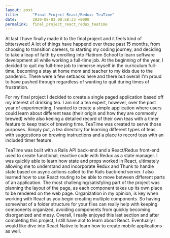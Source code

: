 ```yaml
---
layout: post
title:      "Final Project React/Redux: TeaTime"
date:       2020-08-03 00:58:33 +0000
permalink:  final_project_react_redux_teatime
---
```



At last I have finally made it to the final project and it feels kind of bittersweet! A lot of things have happend over these past 15 months, from choosing to transition careers, to starting my coding journey, and deciding to take a leap of faith by enrolling into Flatirom School to learn software development all while working a full-time job. At the beginning of the year, I decided to quit my full-time job to immerse myself in the curriculum full-time, becoming a stay at home mom and teacher to my kids due to the pandemic. There were a few setbacks here and there but overall I'm proud to have pushed through regardless of wanting to quit during times of frustration.

For my final project I decided to create a single paged application based off my interest of drinking tea. I am not a tea expert, however, over the past year of experimenting, I wanted to create a simple application where users could learn about different teas (their origin and how they are commonly brewed) while also keeing a detailed record of their own teas with a timer feature to keep track of brewing time. TeaTime was created to serve those purposes. Simply put, a tea directory for learning different types of teas with suggestions on brewing instructions and a place to record teas with an included timer feature.

TeaTime was built with a Rails API back-end and a React/Redux front-end used to create functional, reactive code with Redux as a state manager. I was quickly able to learn how state and props worked in React, ultimately allowing me to  understand and incorporate Redux and Thunk to handle state based on async actions called to the Rails back-end server. I also learned how to use React routing to be able to move between different parts of an application. The most challenging/satisfyling part of the project was planning the layout of the page, as each component takes up its own place to be rendered on the web page. Organization in my opinion, is key when working with React as you begin creating multiple components. So having somewhat of a folder structure for your files can really help with keeping components organized, avoiding components from quickly becoming disorganized and mesy. Overall, I really enjoyed this last section and after completing this project, I still have alot to learn about React. Eventually I would like dive into React Native to learn how to create mobile applications as well.


